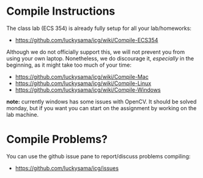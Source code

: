 # Compile Instructions
The class lab (ECS 354) is already fully setup for all your lab/homeworks:
- https://github.com/luckysama/icg/wiki/Compile-ECS354 

Although we do not officially support this, we will not prevent you from using your own laptop.
Nonetheless, we do discourage it, _especially_ in the beginning, as it might take too much of your time:
- https://github.com/luckysama/icg/wiki/Compile-Mac
- https://github.com/luckysama/icg/wiki/Compile-Linux
- https://github.com/luckysama/icg/wiki/Compile-Windows

**note:** currently windows has some issues with OpenCV. It should be solved monday, but if you want you can start on the assignment by working on the lab machine.

# Compile Problems?
You can use the github issue pane to report/discuss problems compiling:
- https://github.com/luckysama/icg/issues

